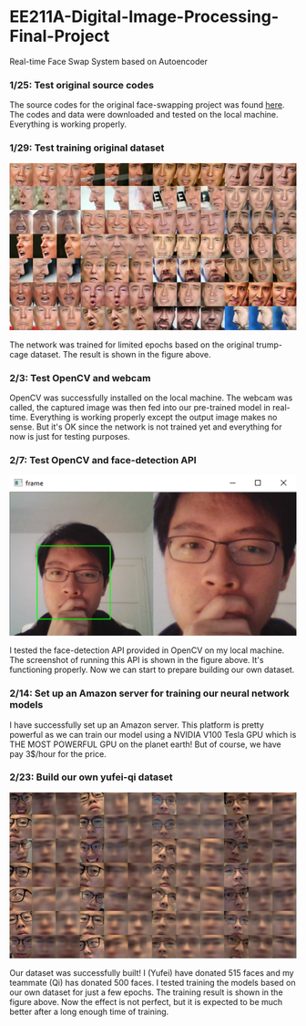 # EE211A-Digital-Image-Processing-Final-Project
Real-time Face Swap System based on Autoencoder


### 1/25: Test original source codes
The source codes for the original face-swapping project was found [here](https://github.com/joshua-wu/deepfakes_faceswap/).
The codes and data were downloaded and tested on the local machine. Everything is working properly.


### 1/29: Test training original dataset
![alt text](https://github.com/YufeiHu/EE211A-Digital-Image-Processing-Final-Project/blob/master/trump-cage.png)

The network was trained for limited epochs based on the original trump-cage dataset. The result is shown in the figure above.


### 2/3: Test OpenCV and webcam
OpenCV was successfully installed on the local machine.
The webcam was called, the captured image was then fed into our pre-trained model in real-time. Everything is working properly except the output image makes no sense. But it's OK since the network is not trained yet and everything for now is just for testing purposes.


### 2/7: Test OpenCV and face-detection API
![alt text](https://github.com/YufeiHu/EE211A-Digital-Image-Processing-Final-Project/blob/master/face-shot.png)

I tested the face-detection API provided in OpenCV on my local machine. The screenshot of running this API is shown in the figure above. It's functioning properly. Now we can start to prepare building our own dataset.


### 2/14: Set up an Amazon server for training our neural network models
I have successfully set up an Amazon server. This platform is pretty powerful as we can train our model using a NVIDIA V100 Tesla GPU which is THE MOST POWERFUL GPU on the planet earth! But of course, we have pay 3$/hour for the price.


### 2/23: Build our own yufei-qi dataset
![alt text](https://github.com/YufeiHu/EE211A-Digital-Image-Processing-Final-Project/blob/master/yufei-qi.png)

Our dataset was successfully built! I (Yufei) have donated 515 faces and my teammate (Qi) has donated 500 faces. I tested training the models based on our own dataset for just a few epochs. The training result is shown in the figure above. Now the effect is not perfect, but it is expected to be much better after a long enough time of training.
